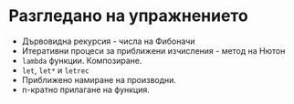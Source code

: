 Разгледано на упражнението
==========================
 * Дървовидна рекурсия - числа на Фибоначи
 * Итеративни процеси за приближени изчисления - метод на Нютон
 * `lambda` функции. Композиране.
 * `let`, `let*` и `letrec`
 * Приближено намиране на производни.
 * n-кратно прилагане на функция.
